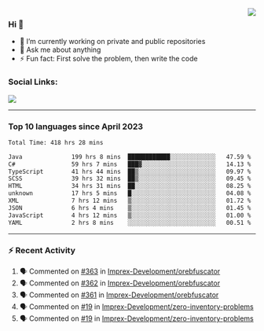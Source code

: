 <!--
<a href="https://wuffy.eu">
  <img align="right" src="https://github.com/ngloader/ngloader/blob/devcard/devcard.png" height="410" width="300" alt="NgLoader's Dev Card"/>
</a>
-->

<a href="https://wuffy.eu">
  <img align="right" src="https://github-readme-stats.vercel.app/api?username=ngloader&count_private=true&include_all_commits=true&show_icons=true&hide_rank=true&theme=dracula" />
</a>

### Hi 👋
- 🔭 I’m currently working on private and public repositories
- 💬 Ask me about anything
- ⚡ Fun fact: First solve the problem, then write the code

### Social Links:
<a href="https://discord.gg/jUtRU5Q">
  <img src="https://dcbadge.vercel.app/api/shield/128286216708685824?style=flat&theme=clean&compact=true" />
</a>

<!--
---

<div>
  <img src="https://github-readme-stats.vercel.app/api/wakatime?username=NgLoader&api_domain=wakapi.wuffy.dev&bg_color=282a36&title_color=ff6e96&icon_color=2F855A&text_color=ffffff&custom_title=Week%20Stats&layout=compact" />
</div>

---

<div>
  <img height="170" align="left" src="https://github-readme-stats.vercel.app/api?username=ngloader&count_private=true&include_all_commits=true&show_icons=true&theme=dracula" />
  <img src="https://github-readme-stats.vercel.app/api/top-langs/?username=ngloader&layout=compact&theme=dracula" />
</div>

---

<a href="https://github.com/ryo-ma/github-profile-trophy">
  <img width=800 src="https://github-profile-trophy.vercel.app/?username=ngloader&column=8&theme=dracula&no-frame=true"/>
</a>
-->

---

### Top 10 languages since April 2023

<!--START_SECTION:waka-->

```txt
Total Time: 418 hrs 28 mins

Java              199 hrs 8 mins  ████████████░░░░░░░░░░░░░   47.59 %
C#                59 hrs 7 mins   ███▓░░░░░░░░░░░░░░░░░░░░░   14.13 %
TypeScript        41 hrs 44 mins  ██▒░░░░░░░░░░░░░░░░░░░░░░   09.97 %
SCSS              39 hrs 32 mins  ██▒░░░░░░░░░░░░░░░░░░░░░░   09.45 %
HTML              34 hrs 31 mins  ██░░░░░░░░░░░░░░░░░░░░░░░   08.25 %
unknown           17 hrs 5 mins   █░░░░░░░░░░░░░░░░░░░░░░░░   04.08 %
XML               7 hrs 12 mins   ▒░░░░░░░░░░░░░░░░░░░░░░░░   01.72 %
JSON              6 hrs 4 mins    ▒░░░░░░░░░░░░░░░░░░░░░░░░   01.45 %
JavaScript        4 hrs 12 mins   ▒░░░░░░░░░░░░░░░░░░░░░░░░   01.00 %
YAML              2 hrs 8 mins    ░░░░░░░░░░░░░░░░░░░░░░░░░   00.51 %
```

<!--END_SECTION:waka-->

---

### :zap: Recent Activity
<!--START_SECTION:activity-->
1. 🗣 Commented on [#363](https://github.com/Imprex-Development/orebfuscator/issues/363#issuecomment-2004355394) in [Imprex-Development/orebfuscator](https://github.com/Imprex-Development/orebfuscator)
2. 🗣 Commented on [#362](https://github.com/Imprex-Development/orebfuscator/issues/362#issuecomment-1989569468) in [Imprex-Development/orebfuscator](https://github.com/Imprex-Development/orebfuscator)
3. 🗣 Commented on [#361](https://github.com/Imprex-Development/orebfuscator/issues/361#issuecomment-1987217907) in [Imprex-Development/orebfuscator](https://github.com/Imprex-Development/orebfuscator)
4. 🗣 Commented on [#19](https://github.com/Imprex-Development/zero-inventory-problems/issues/19#issuecomment-1975386635) in [Imprex-Development/zero-inventory-problems](https://github.com/Imprex-Development/zero-inventory-problems)
5. 🗣 Commented on [#19](https://github.com/Imprex-Development/zero-inventory-problems/issues/19#issuecomment-1975226394) in [Imprex-Development/zero-inventory-problems](https://github.com/Imprex-Development/zero-inventory-problems)
<!--END_SECTION:activity-->
